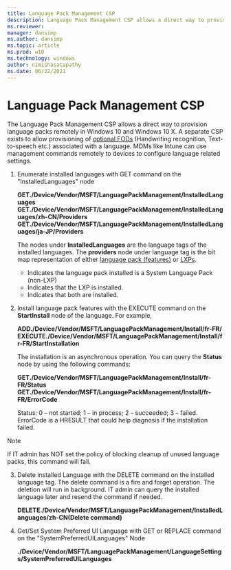 ```yaml
---
title: Language Pack Management CSP
description: Language Pack Management CSP allows a direct way to provision language packs remotely in Windows 10.
ms.reviewer: 
manager: dansimp
ms.author: dansimp
ms.topic: article
ms.prod: w10
ms.technology: windows
author: nimishasatapathy
ms.date: 06/22/2021
---
```


# Language Pack Management CSP


The Language Pack Management CSP allows a direct way to provision language packs remotely in Windows 10 and Windows 10 X. A separate CSP exists to allow provisioning of [optional FODs](/windows-hardware/manufacture/desktop/features-on-demand-language-fod) (Handwriting recognition, Text-to-speech etc.) associated with a language. MDMs like Intune can use management commands remotely to devices to configure language related settings.

1. Enumerate installed languages with GET command on the "InstalledLanguages" node
 
   **GET./Device/Vendor/MSFT/LanguagePackManagement/InstalledLanguages**
   **GET./Device/Vendor/MSFT/LanguagePackManagement/InstalledLanguages/zh-CN/Providers**
   **GET./Device/Vendor/MSFT/LanguagePackManagement/InstalledLanguages/ja-JP/Providers** 


   The nodes under **InstalledLanguages** are the language tags of the installed languages. The **providers** node under language tag is the bit map representation of either [language pack (features)](/windows-hardware/manufacture/desktop/available-language-packs-for-windows) or [LXPs](https://www.microsoft.com/en-us/store/collections/localexperiencepacks?cat0=devices&rtc=1). 
    - Indicates the language pack installed is a System Language Pack (non-LXP)
    - Indicates that the LXP is installed.
    - Indicates that both are installed.

2. Install language pack features with the EXECUTE command on the **StartInstall** node of the language. For example, 

    **ADD./Device/Vendor/MSFT/LanguagePackManagement/Install/fr-FR/**
    **EXECUTE./Device/Vendor/MSFT/LanguagePackManagement/Install/fr-FR/StartInstallation**

    The installation is an asynchronous operation. You can query the **Status** node by using the following commands: 

    **GET./Device/Vendor/MSFT/LanguagePackManagement/Install/fr-FR/Status**
    **GET./Device/Vendor/MSFT/LanguagePackManagement/Install/fr-FR/ErrorCode**

    Status: 0 – not started; 1 – in process; 2 – succeeded; 3 – failed. ErrorCode is a HRESULT that could help diagnosis if the installation failed.

> [!NOTE]
> If IT admin has NOT set the policy of blocking cleanup of unused language packs, this command will fail.  

3. Delete installed Language with the DELETE command on the installed language tag. The delete command is a fire and forget operation. The deletion will run in background. IT admin can query the installed language later and resend the command if needed.


   **DELETE./Device/Vendor/MSFT/LanguagePackManagement/InstalledLanguages/zh-CN(Delete command)**

4. Get/Set System Preferred UI Language with GET or REPLACE command on the "SystemPreferredUILanguages" Node


   **./Device/Vendor/MSFT/LanguagePackManagement/LanguageSettings/SystemPreferredUILanguages**

 